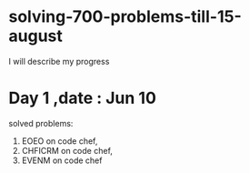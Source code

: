 # solving-700-problems-till-15-august
I will describe my progress
# Day 1 ,date : Jun 10 
solved problems: 
1) EOEO on code chef, 
2) CHFICRM on code chef, 
3) EVENM on code chef
